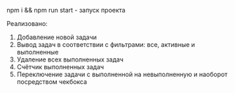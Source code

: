 npm i && npm run start - запуск проекта

Реализовано:
1. Добавление новой задачи
2. Вывод задач в соответствии с фильтрами: все, активные и выполненные
3. Удаление всех выполненных задач
4. Счётчик выполненных задач
5. Переключение задачи с выполненной на невыполненную и наоборот посредством чекбокса
